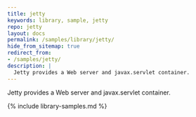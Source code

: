 ```yaml
---
title: jetty
keywords: library, sample, jetty
repo: jetty
layout: docs
permalink: /samples/library/jetty/
hide_from_sitemap: true
redirect_from:
- /samples/jetty/
description: |
  Jetty provides a Web server and javax.servlet container.
---
```


Jetty provides a Web server and javax.servlet container.


{% include library-samples.md %}
